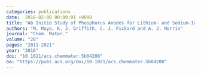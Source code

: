 ```yaml
---
categories: publications
date:  2016-02-08 00:00:01 +0000
title: "Ab Initio Study of Phosphorus Anodes for Lithium- and Sodium-Ion Batteries"
authors: "M. Mayo, K. J. Griffith, C. J. Pickard and A. J. Morris"
journal: "Chem. Mater."
volume: "28"
pages: "2011-2021"
year: "2016"
doi: "10.1021/acs.chemmater.5b04208"
oa: "https://pubs.acs.org/doi/10.1021/acs.chemmater.5b04208"
---
```

